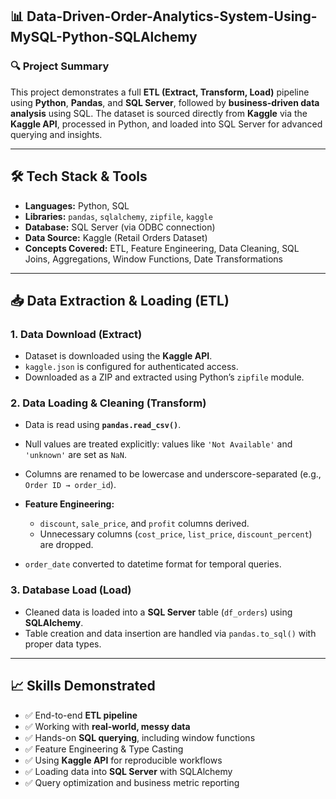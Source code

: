 ## 📊 Data-Driven-Order-Analytics-System-Using-MySQL-Python-SQLAlchemy

### 🔍 Project Summary

This project demonstrates a full **ETL (Extract, Transform, Load)** pipeline using **Python**, **Pandas**, and **SQL Server**, followed by **business-driven data analysis** using SQL. The dataset is sourced directly from **Kaggle** via the **Kaggle API**, processed in Python, and loaded into SQL Server for advanced querying and insights.

---

## 🛠️ Tech Stack & Tools

* **Languages:** Python, SQL
* **Libraries:** `pandas`, `sqlalchemy`, `zipfile`, `kaggle`
* **Database:** SQL Server (via ODBC connection)
* **Data Source:** Kaggle (Retail Orders Dataset)
* **Concepts Covered:** ETL, Feature Engineering, Data Cleaning, SQL Joins, Aggregations, Window Functions, Date Transformations

---

## 📥 Data Extraction & Loading (ETL)

### 1. **Data Download (Extract)**

* Dataset is downloaded using the **Kaggle API**.
* `kaggle.json` is configured for authenticated access.
* Downloaded as a ZIP and extracted using Python’s `zipfile` module.

### 2. **Data Loading & Cleaning (Transform)**

* Data is read using **`pandas.read_csv()`**.
* Null values are treated explicitly: values like `'Not Available'` and `'unknown'` are set as `NaN`.
* Columns are renamed to be lowercase and underscore-separated (e.g., `Order ID → order_id`).
* **Feature Engineering:**

  * `discount`, `sale_price`, and `profit` columns derived.
  * Unnecessary columns (`cost_price`, `list_price`, `discount_percent`) are dropped.
* `order_date` converted to datetime format for temporal queries.

### 3. **Database Load (Load)**

* Cleaned data is loaded into a **SQL Server** table (`df_orders`) using **SQLAlchemy**.
* Table creation and data insertion are handled via `pandas.to_sql()` with proper data types.

---

## 📈 Skills Demonstrated

* ✅ End-to-end **ETL pipeline**
* ✅ Working with **real-world, messy data**
* ✅ Hands-on **SQL querying**, including window functions
* ✅ Feature Engineering & Type Casting
* ✅ Using **Kaggle API** for reproducible workflows
* ✅ Loading data into **SQL Server** with SQLAlchemy
* ✅ Query optimization and business metric reporting
